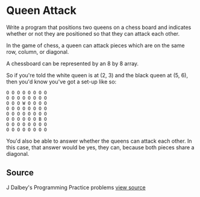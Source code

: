 # Queen Attack

Write a program that positions two queens on a chess board and indicates whether or not they are positioned so that they can attack each other.

In the game of chess, a queen can attack pieces which are on the same
row, column, or diagonal.

A chessboard can be represented by an 8 by 8 array.

So if you're told the white queen is at (2, 3) and the black queen at
(5, 6), then you'd know you've got a set-up like so:

```plain
O O O O O O O O
O O O O O O O O
O O O W O O O O
O O O O O O O O
O O O O O O O O
O O O O O O B O
O O O O O O O O
O O O O O O O O
```

You'd also be able to answer whether the queens can attack each other.
In this case, that answer would be yes, they can, because both pieces
share a diagonal.


## Source

J Dalbey's Programming Practice problems [view source](http://users.csc.calpoly.edu/~jdalbey/103/Projects/ProgrammingPractice.html)
